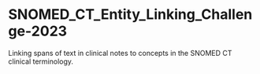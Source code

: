# SNOMED_CT_Entity_Linking_Challenge-2023
Linking spans of text in clinical notes to concepts in the SNOMED CT clinical terminology.
